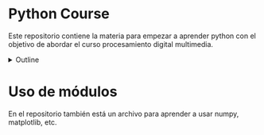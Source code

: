 # Python Course

Este repositorio contiene la materia para empezar a aprender python con el objetivo de abordar el curso procesamiento digital multimedia.

<details>
<summary>Outline</summary>

1. Introducción a Python
* ¿Por qué aprender Python? (Aplicaciones populares, comunidad, simplicidad)
* Convención para escribir código
* Formato markdown
* Crear GitHub
  
2. Fundamentos de Python
* Tipos de datos básicos (int, float, str, bool)
* Operadores (aritméticos, de comparación, lógicos)
  
3. Estructuras de Datos
* Listas
* Tuplas
* Diccionarios
* Conjuntos (Sets)
  
4. Control de Flujo
* Sentencias condicionales (if, elif, else)
* Bucles (for, while)
* Comprensiones de listas
  
5. Funciones
* Definición y llamada de funciones
* Tipado Estático
* args y kwargs
* Alcance
* Funciones lambda
  
6. Módulos y Paquetes
* Importación de módulos
* Paquetes Nativos
* Paquetes Externos

7. Introducción a la Programación Orientada a Objetos (POO)
* Clases y Objetos
* Creando una Clase
* Constructor
* Atributos de Clase
* Métodos de Clase 
* Atributos y Métodos Privados
* Métodos Mágicos
* Decorador Property 
* Herencia 

8. Manejo de Excepciones
* Definición
* Estructura
* Tipos de Excepciones
* else y finally
* Invocando Excepciones

 
</details>


# Uso de módulos

En el repositorio también está un archivo para aprender a usar numpy, matplotlib, etc.
